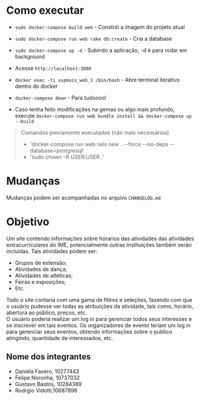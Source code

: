 # Como executar

- `sudo docker-compose build web` - Constrói a imagem do projeto atual

- `sudo docker-compose run web rake db:create` - Cria a database

- `sudo docker-compose up -d` - Subindo a aplicação, -d é para rodar em background

- Acesse `http://localhost:3000`

- `docker exec -ti uspmais_web_1 /bin/bash` - Abre terminal iterativo dentro do docker

- `docker-compose down` - Para tudoooo!

- Caso tenha feito modificações na gemas ou algo mais profundo, execute `docker-compose run web bundle install && docker-compose up --build`

> Comandos previamente executados (não mais necessários)   
> - 'docker-compose run web rails new . --force --no-deps --database=postgresql'   
> - 'sudo chown -R $USER:$USER .'

# Mudanças

Mudanças podem ser acompanhadas no arquivo `CHANGELOG.md`

# Objetivo

Um site contendo informações sobre hórarios das atividades das atividades extracurriculares do IME, potencialmente outras instituições também serão incluidas. Tais atividades podem ser:
- Grupos de extensão;
- Atividades de dança;
- Atividades de atleticas;
- Feiras e exposições;
- Etc.

Todo o site contaria com uma gama de filtros e seleções, fazendo com que o usuário pudesse ver todas as atribuições da atividade, tais como, horário, abertura ao público, preços, etc.    
O usuário poderia realizar um log in para gerenciar todos seus interesses e se inscrever em tais eventos. Os organizadores de evento teriam um log in para gerenciar seus eventos, obtendo informações sobre o publico atingindo, quantidade de interessados, etc.  

## Nome dos integrantes
- Daniela Favero, 10277443
- Felipe Noronha, 10737032
- Gustavo Bastos, 10284389  
- Rodrgio Vidotti,10687896
